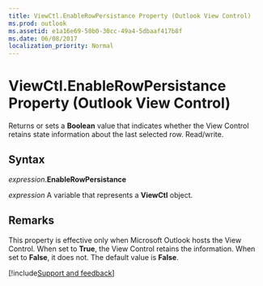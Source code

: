 ```yaml
---
title: ViewCtl.EnableRowPersistance Property (Outlook View Control)
ms.prod: outlook
ms.assetid: e1a16e69-50b0-30cc-49a4-5dbaaf417b8f
ms.date: 06/08/2017
localization_priority: Normal
---
```



# ViewCtl.EnableRowPersistance Property (Outlook View Control)

Returns or sets a **Boolean** value that indicates whether the View Control retains state information about the last selected row. Read/write.


## Syntax

_expression_.**EnableRowPersistance**

_expression_ A variable that represents a **ViewCtl** object.


## Remarks

This property is effective only when Microsoft Outlook hosts the View Control. When set to  **True**, the View Control retains the information. When set to  **False**, it does not. The default value is  **False**.

[!include[Support and feedback](~/includes/feedback-boilerplate.md)]